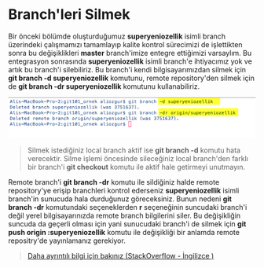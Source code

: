 # Branch'leri Silmek

Bir önceki bölümde oluşturduğumuz **superyeniozellik** isimli branch üzerindeki çalışmamızı tamamlayıp kalite kontrol sürecimizi de işlettikten sonra bu değişiklikleri **master** branch'imize entegre ettiğimizi varsaylım. Bu entegrasyon sonrasında **superyeniozellik** isimli branch'e ihtiyacımız yok ve artık bu branch'i silebiliriz. Bu branch'i kendi bilgisayarımızdan silmek için **git branch -d superyeniozellik** komutunu, remote repository'den silmek için de **git branch -dr superyeniozellik** komutunu kullanabiliriz.

![git branch -d](.\10_gitbranch_d.png "git branch -d")

> Silmek istediğiniz local branch aktif ise **git branch -d** komutu hata verecektir. Silme işlemi öncesinde sileceğiniz local branch'den farklı bir branch'i **git checkout** komutu ile aktif hale getirmeyi unutmayın.

Remote branch'i **git branch -dr** komutu ile sildiğiniz halde remote repository'ye erişip branchleri kontrol ederseniz **superyeniozellik** isimli branch'in sunucuda hala durduğunuz göreceksiniz. Bunun nedeni **git branch -dr** komutundaki seçeneklerden **r** seçeneğinin suncudaki branch'i değil yerel bilgisayarınızda remote branch bilgilerini siler. Bu değişikliğin suncuda da geçerli olması için yani sunucudaki branch'i de silmek için **git push origin :superyeniozellik** komutu ile değişikliği bir anlamda remote repositry'de yayınlamanız gerekiyor.
> [Daha ayrıntılı bilgi için bakınız (StackOverflow - İngilizce )](http://stackoverflow.com/questions/24216725/deleting-remote-branch-does-not-remove-from-github)
